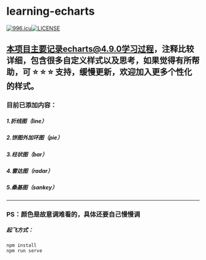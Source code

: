 # learning-echarts

[![996.icu](https://img.shields.io/badge/link-996.icu-red.svg)](https://996.icu)[![LICENSE](https://img.shields.io/badge/license-Anti%20996-blue.svg)](https://github.com/996icu/996.ICU/blob/master/LICENSE)


## 本项目主要记录echarts@4.9.0学习过程，注释比较详细，包含很多自定义样式以及思考，如果觉得有所帮助，可 :star: :star: :star: 支持，缓慢更新，欢迎加入更多个性化的样式。

### 目前已添加内容：

##### 1.折线图（line）

##### 2.饼图外加环图（pie）

##### 3.柱状图（bar）

##### 4.雷达图（radar）

##### 5.桑基图（sankey）

---

### PS：颜色是故意调难看的，具体还要自己慢慢调

##### 起飞方式：

```
npm install
npm run serve
```



